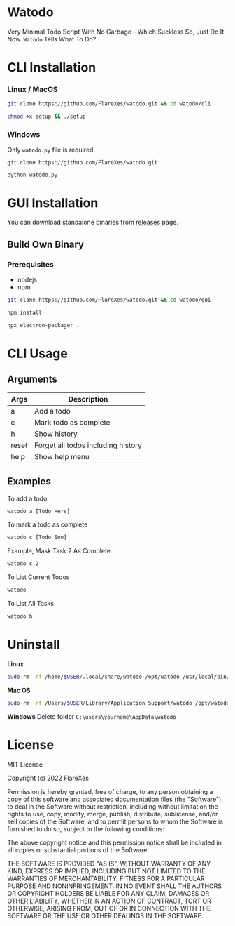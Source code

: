 # Watodo
Very Minimal Todo Script With No Garbage - Which Suckless So, Just Do It Now. `Watodo` Tells What To Do?

# CLI Installation
### Linux / MacOS
```bash
git clone https://github.com/FlareXes/watodo.git && cd watodo/cli

chmod +x setup && ./setup
```

### Windows
Only `watodo.py` file is required
```
git clone https://github.com/FlareXes/watodo.git

python watodo.py
```

# GUI Installation
You can download standalone binaries from [releases](https://github.com/FlareXes/release) page.

## Build Own Binary

### Prerequisites
- nodejs
- npm

```bash
git clone https://github.com/FlareXes/watodo.git && cd watodo/gui

npm install

npx electron-packager .
```

# CLI Usage

## Arguments

Args | Description |
---|---
a | Add a todo
c | Mark todo as complete
h | Show history
reset | Forget all todos including history
help | Show help menu


## Examples

To add a todo
```bash
watodo a [Todo Here]
```
To mark a todo as complete
```bash
watodo c [Todo Sno]
```
Example, Mask Task 2 As Complete
```bash
watodo c 2
```
To List Current Todos
```bash
watodo
```
To List All Tasks
```bash
watodo h
```

# Uninstall
**Linux**
```bash
sudo rm -rf /home/$USER/.local/share/watodo /opt/watodo /usr/local/bin/watodo
```

**Mac OS**
```bash
sudo rm -rf /Users/$USER/Library/Application Support/watodo /opt/watodo /usr/local/bin/watodo
```

**Windows**
Delete folder `C:\users\yourname\AppData\watodo`


# License

MIT License

Copyright (c) 2022 FlareXes

Permission is hereby granted, free of charge, to any person obtaining a copy
of this software and associated documentation files (the "Software"), to deal
in the Software without restriction, including without limitation the rights
to use, copy, modify, merge, publish, distribute, sublicense, and/or sell
copies of the Software, and to permit persons to whom the Software is
furnished to do so, subject to the following conditions:

The above copyright notice and this permission notice shall be included in all
copies or substantial portions of the Software.

THE SOFTWARE IS PROVIDED "AS IS", WITHOUT WARRANTY OF ANY KIND, EXPRESS OR
IMPLIED, INCLUDING BUT NOT LIMITED TO THE WARRANTIES OF MERCHANTABILITY,
FITNESS FOR A PARTICULAR PURPOSE AND NONINFRINGEMENT. IN NO EVENT SHALL THE
AUTHORS OR COPYRIGHT HOLDERS BE LIABLE FOR ANY CLAIM, DAMAGES OR OTHER
LIABILITY, WHETHER IN AN ACTION OF CONTRACT, TORT OR OTHERWISE, ARISING FROM,
OUT OF OR IN CONNECTION WITH THE SOFTWARE OR THE USE OR OTHER DEALINGS IN THE
SOFTWARE.
